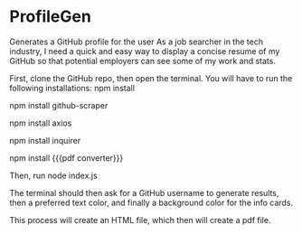 # ProfileGen
Generates a GitHub profile for the user
As a job searcher in the tech industry, I need a quick and easy way to display a concise resume of my GitHub so that potential employers can see some of my work and stats.

First, clone the GitHub repo, then open the terminal. 
You will have to run the following installations:
  npm install
  
  npm install github-scraper
  
  npm install axios
  
  npm install inquirer
  
  npm install {{{pdf converter}}}
  
Then, run node index.js 

The terminal should then ask for a GitHub username to generate results, then a preferred text color, and finally a background color for the info cards.

This process will create an HTML file, which then will create a pdf file.
